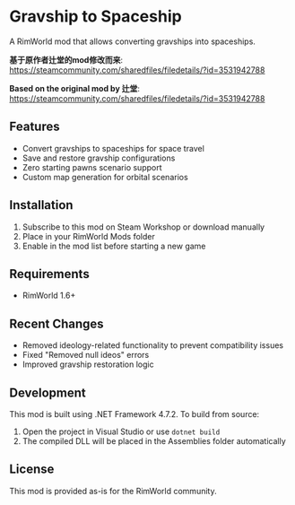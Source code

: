 # Gravship to Spaceship

A RimWorld mod that allows converting gravships into spaceships.

**基于原作者辻堂的mod修改而来**: https://steamcommunity.com/sharedfiles/filedetails/?id=3531942788

**Based on the original mod by 辻堂**: https://steamcommunity.com/sharedfiles/filedetails/?id=3531942788

## Features

- Convert gravships to spaceships for space travel
- Save and restore gravship configurations
- Zero starting pawns scenario support
- Custom map generation for orbital scenarios

## Installation

1. Subscribe to this mod on Steam Workshop or download manually
2. Place in your RimWorld Mods folder
3. Enable in the mod list before starting a new game

## Requirements

- RimWorld 1.6+

## Recent Changes

- Removed ideology-related functionality to prevent compatibility issues
- Fixed "Removed null ideos" errors
- Improved gravship restoration logic

## Development

This mod is built using .NET Framework 4.7.2. To build from source:

1. Open the project in Visual Studio or use `dotnet build`
2. The compiled DLL will be placed in the Assemblies folder automatically

## License

This mod is provided as-is for the RimWorld community.